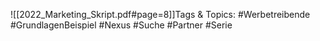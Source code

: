 
![[2022_Marketing_Skript.pdf#page=8]]Tags & Topics:
   #Werbetreibende
   #GrundlagenBeispiel
   #Nexus
   #Suche
   #Partner
   #Serie